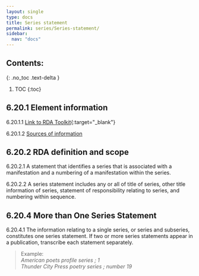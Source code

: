 ```yaml
---
layout: single
type: docs
title: Series statement
permalink: series/Series-statement/
sidebar:
  nav: "docs"
---
```


## Contents:
{: .no_toc .text-delta }

1. TOC
{:toc}

## 6.20.1 Element information

<a name="6.20.1.1">6.20.1.1</a> [Link to RDA Toolkit](https://beta.rdatoolkit.org/Content/Index?externalId=en-US_ala-60344275-5627-3f0e-9a61-438b6d27a5fa){:target="_blank"}

<a name="6.20.1.2">6.20.1.2</a> [Sources of information](/DCRMR/series/)

## 6.20.2 RDA definition and scope

<a name="6.20.2.1">6.20.2.1</a> A statement that identifies a series that is associated with a manifestation and a numbering of a manifestation within the series.

<a name="6.20.2.2">6.20.2.2</a> A series statement includes any or all of title of series, other title information of series, statement of responsibility relating to series, and numbering within sequence.

## 6.20.4 More than One Series Statement

<a name="6.20.4.1">6.20.4.1</a> The information relating to a single series, or series and subseries, constitutes one series statement. If two or more series statements appear in a publication, transcribe each statement separately.

>Example:  
><CITE>American poets profile series ; 1</CITE>  
><CITE>Thunder City Press poetry series ; number 19</CITE>
